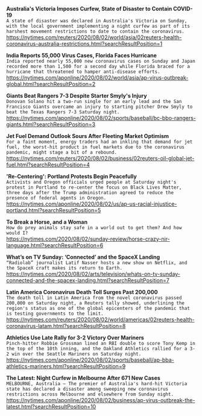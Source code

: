 **Australia's Victoria Imposes Curfew, State of Disaster to Contain COVID-19**\
`A state of disaster was declared in Australia's Victoria on Sunday, with the local government implementing a night curfew as part of its harshest movement restrictions to date to contain the coronavirus. `\
https://nytimes.com/reuters/2020/08/02/world/asia/02reuters-health-coronavirus-australia-restrictions.html?searchResultPosition=1

**India Reports 55,000 Virus Cases, Florida Faces Hurricane**\
`India reported nearly 55,000 new coronavirus cases on Sunday and Japan recorded more than 1,500 for a second day while Florida braced for a hurricane that threatened to hamper anti-disease efforts.`\
https://nytimes.com/aponline/2020/08/02/world/asia/ap-virus-outbreak-global.html?searchResultPosition=2

**Giants Beat Rangers 7-3 Despite Starter Smyly's Injury**\
`Donovan Solano hit a two-run single for an early lead and the San Francisco Giants overcame an injury to starting pitcher Drew Smyly to beat the Texas Rangers 7-3 Saturday night.`\
https://nytimes.com/aponline/2020/08/02/sports/baseball/bc-bbo-rangers-giants.html?searchResultPosition=3

**Jet Fuel Demand Outlook Sours After Fleeting Market Optimism**\
`For a faint moment, energy traders had an inkling that demand for jet fuel, the worst-hit product in fuel markets due to the coronavirus pandemic, might stage a bit of a rebound.`\
https://nytimes.com/reuters/2020/08/02/business/02reuters-oil-global-jet-fuel.html?searchResultPosition=4

**'Re-Centering': Portland Protests Begin Peacefully**\
`Activists and Oregon officials urged people at Saturday night's protest in Portland to re-center the focus on Black Lives Matter, three days after the Trump administration agreed to reduce the presence of federal agents in Oregon.`\
https://nytimes.com/aponline/2020/08/02/us/ap-us-racial-injustice-portland.html?searchResultPosition=5

**To Break a Horse, and a Woman**\
`How do prey animals stay safe in a world out to get them? And how would I?`\
https://nytimes.com/2020/08/02/sunday-review/horse-crazy-nir-language.html?searchResultPosition=6

**What’s on TV Sunday: ‘Connected’ and the SpaceX Landing**\
`“Radiolab” journalist Latif Nasser hosts a new show on Netflix, and the SpaceX craft makes its return to Earth.`\
https://nytimes.com/2020/08/02/arts/television/whats-on-tv-sunday-connected-and-the-spacex-landing.html?searchResultPosition=7

**Latin America Coronavirus Death Toll Surges Past 200,000**\
`The death toll in Latin America from the novel coronavirus passed 200,000 on Saturday night, a Reuters tally showed, underlining the region's status as one of the global epicenters of the pandemic that is testing governments to the limit.`\
https://nytimes.com/reuters/2020/08/02/world/americas/02reuters-health-coronavirus-latam.html?searchResultPosition=8

**Athletics Use Late Rally for 3-2 Victory Over Mariners**\
`Pinch-hitter Robbie Grossman lined an RBI double to score Tony Kemp in the top of the 10th inning, and the Oakland Athletics rallied for a 3-2 win over the Seattle Mariners on Saturday night. `\
https://nytimes.com/aponline/2020/08/02/sports/baseball/ap-bba-athletics-mariners.html?searchResultPosition=9

**The Latest: Night Curfew in Melbourne After 671 New Cases**\
`MELBOURNE, Australia — The premier of Australia's hard-hit Victoria state has declared a disaster among sweeping new coronavirus restrictions across Melbourne and elsewhere from Sunday night.`\
https://nytimes.com/aponline/2020/08/02/business/ap-virus-outbreak-the-latest.html?searchResultPosition=10

